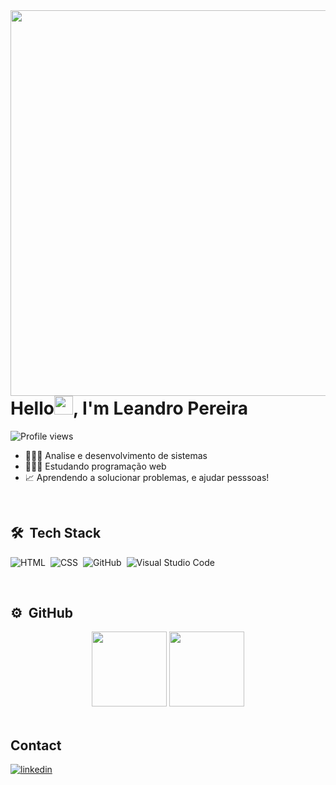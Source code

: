 <img align="right" height="617em" src="https://raw.githubusercontent.com/gist/OLeandroPereira/444f30c36901c1868479190125a2e134/raw/b48eea90df38bf5a1c9c591249c84aaf204ed23e/githubcard.svg"/>

<h1 align="left">Hello<img src="https://raw.githubusercontent.com/kaueMarques/kaueMarques/master/hi.gif" height="30px">, I'm Leandro Pereira</h1>
<p align="left"> <img src="https://komarev.com/ghpvc/?username=OLeandroPereira&color=yellow" alt="Profile views" /> </p>

- 👨🏽‍🎓 Analise e desenvolvimento de sistemas
- 🧑🏽‍💻 Estudando programação web
- 📈 Aprendendo a solucionar problemas, e ajudar pesssoas!

<br>

## 🛠 &nbsp;Tech Stack


![HTML](https://img.shields.io/badge/-HTML-05122A?style=flat&logo=HTML5)&nbsp;
![CSS](https://img.shields.io/badge/-CSS-05122A?style=flat&logo=CSS3&logoColor=1572B6)&nbsp;
![GitHub](https://img.shields.io/badge/-GitHub-05122A?style=flat&logo=github)&nbsp;
![Visual Studio Code](https://img.shields.io/badge/-Visual%20Studio%20Code-05122A?style=flat&logo=visual-studio-code&logoColor=007ACC)&nbsp;



<br>

## ⚙️ &nbsp;GitHub

<div align="center">
  <img height="120em" src="https://github-readme-stats.vercel.app/api?username=OLeandroPereira&show_icons=true&theme=github_dark&include_all_commits=true&count_private=true"/>

  <img height="120em" src="https://github-readme-stats.vercel.app/api/top-langs/?username=OLeandroPereira&layout=compact&langs_count=7&theme=github_dark"/>
</div>

<br>

## Contact

<a href="https://linkedin.com/in/leandropereira-dev/" target="_blank">
  <img align="center" src="https://img.shields.io/badge/-leandropereira-05122A?style=flat&logo=linkedin" alt="linkedin"/>
</a>

